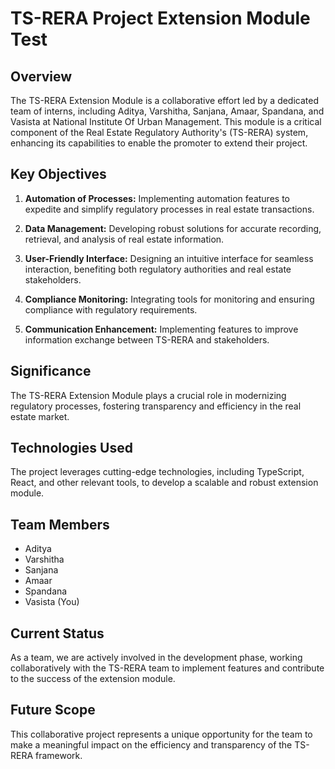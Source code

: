 # TS-RERA Project Extension Module Test

## Overview
The TS-RERA Extension Module is a collaborative effort led by a dedicated team of interns, including Aditya, Varshitha, Sanjana, Amaar, Spandana, and Vasista at National Institute Of Urban Management. This module is a critical component of the Real Estate Regulatory Authority's (TS-RERA) system, enhancing its capabilities to enable the promoter to extend their project.

## Key Objectives
1. **Automation of Processes:** Implementing automation features to expedite and simplify regulatory processes in real estate transactions.
   
2. **Data Management:** Developing robust solutions for accurate recording, retrieval, and analysis of real estate information.

3. **User-Friendly Interface:** Designing an intuitive interface for seamless interaction, benefiting both regulatory authorities and real estate stakeholders.

4. **Compliance Monitoring:** Integrating tools for monitoring and ensuring compliance with regulatory requirements.

5. **Communication Enhancement:** Implementing features to improve information exchange between TS-RERA and stakeholders.

## Significance
The TS-RERA Extension Module plays a crucial role in modernizing regulatory processes, fostering transparency and efficiency in the real estate market.

## Technologies Used
The project leverages cutting-edge technologies, including TypeScript, React, and other relevant tools, to develop a scalable and robust extension module.

## Team Members
- Aditya
- Varshitha
- Sanjana
- Amaar
- Spandana
- Vasista (You)

## Current Status
As a team, we are actively involved in the development phase, working collaboratively with the TS-RERA team to implement features and contribute to the success of the extension module.

## Future Scope

This collaborative project represents a unique opportunity for the team to make a meaningful impact on the efficiency and transparency of the TS-RERA framework.
